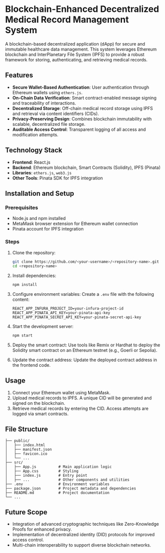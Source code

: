 
# Blockchain-Enhanced Decentralized Medical Record Management System

A blockchain-based decentralized application (dApp) for secure and immutable healthcare data management. This system leverages Ethereum blockchain and InterPlanetary File System (IPFS) to provide a robust framework for storing, authenticating, and retrieving medical records.

## Features

- **Secure Wallet-Based Authentication**: User authentication through Ethereum wallets using `ethers.js`.
- **On-Chain Data Verification**: Smart contract-enabled message signing and traceability of interactions.
- **Decentralized Storage**: Off-chain medical record storage using IPFS and retrieval via content identifiers (CIDs).
- **Privacy-Preserving Design**: Combines blockchain immutability with scalable, decentralized file storage.
- **Auditable Access Control**: Transparent logging of all access and modification attempts.

## Technology Stack

- **Frontend**: React.js
- **Backend**: Ethereum blockchain, Smart Contracts (Solidity), IPFS (Pinata)
- **Libraries**: `ethers.js`, `web3.js`
- **Other Tools**: Pinata SDK for IPFS integration

## Installation and Setup

### Prerequisites

- Node.js and npm installed
- MetaMask browser extension for Ethereum wallet connection
- Pinata account for IPFS integration

### Steps

1. Clone the repository:
   ```bash
   git clone https://github.com/<your-username>/<repository-name>.git
   cd <repository-name>
   ```

2. Install dependencies:
   ```bash
   npm install
   ```

3. Configure environment variables:
   Create a `.env` file with the following content:
   ```env
   REACT_APP_INFURA_PROJECT_ID=your-infura-project-id
   REACT_APP_PINATA_API_KEY=your-pinata-api-key
   REACT_APP_PINATA_SECRET_API_KEY=your-pinata-secret-api-key
   ```

4. Start the development server:
   ```bash
   npm start
   ```

5. Deploy the smart contract:
   Use tools like Remix or Hardhat to deploy the Solidity smart contract on an Ethereum testnet (e.g., Goerli or Sepolia).

6. Update the contract address:
   Update the deployed contract address in the frontend code.

## Usage

1. Connect your Ethereum wallet using MetaMask.
2. Upload medical records to IPFS. A unique CID will be generated and signed on the blockchain.
3. Retrieve medical records by entering the CID. Access attempts are logged via smart contracts.

## File Structure

```plaintext
├── public/
│   ├── index.html
│   ├── manifest.json
│   ├── favicon.ico
│   └── ...
├── src/
│   ├── App.js          # Main application logic
│   ├── App.css         # Styling
│   ├── index.js        # Entry point
│   ├── ...             # Other components and utilities
├── .env                # Environment variables
├── package.json        # Project metadata and dependencies
├── README.md           # Project documentation
└── ...
```

## Future Scope

- Integration of advanced cryptographic techniques like Zero-Knowledge Proofs for enhanced privacy.
- Implementation of decentralized identity (DID) protocols for improved access control.
- Multi-chain interoperability to support diverse blockchain networks.
